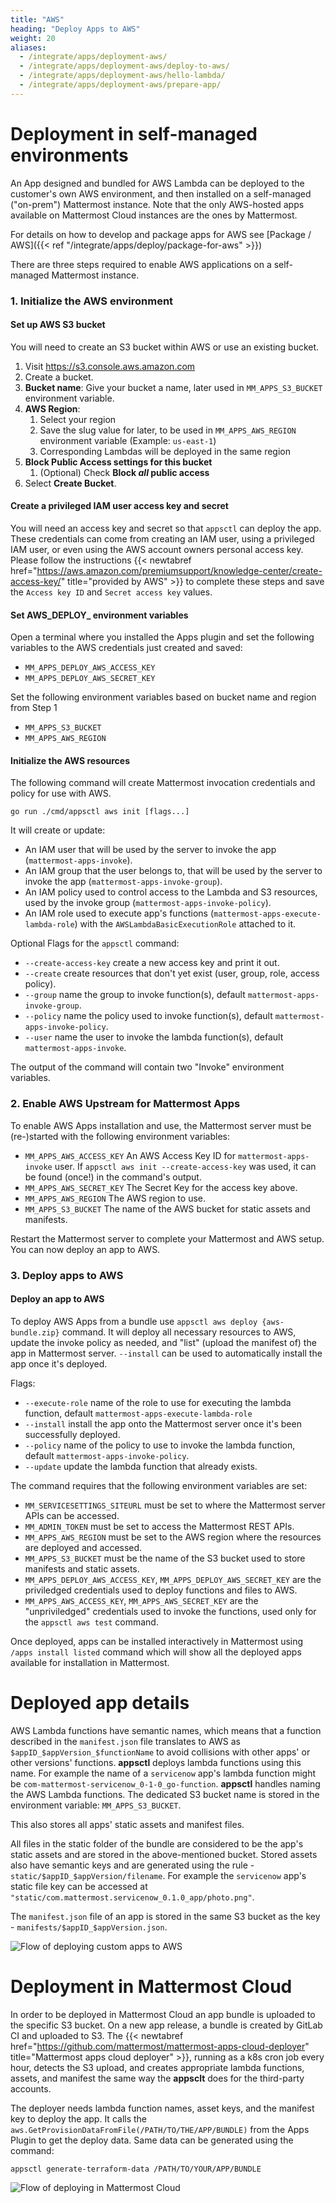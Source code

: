 ```yaml
---
title: "AWS"
heading: "Deploy Apps to AWS"
weight: 20
aliases:
  - /integrate/apps/deployment-aws/
  - /integrate/apps/deployment-aws/deploy-to-aws/
  - /integrate/apps/deployment-aws/hello-lambda/
  - /integrate/apps/deployment-aws/prepare-app/
---
```


# Deployment in self-managed environments

An App designed and bundled for AWS Lambda can be deployed to the customer's own
AWS environment, and then installed on a self-managed ("on-prem") Mattermost
instance. Note that the only AWS-hosted apps available on Mattermost Cloud instances are the ones by Mattermost.

For details on how to develop and package apps for AWS see [Package / AWS]({{< ref "/integrate/apps/deploy/package-for-aws" >}})

There are three steps required to enable AWS applications on a self-managed
Mattermost instance.

### 1. Initialize the AWS environment

#### Set up AWS S3 bucket

You will need to create an S3 bucket within AWS or use an existing bucket.

1. Visit https://s3.console.aws.amazon.com
1. Create a bucket.
1. **Bucket name**: Give your bucket a name, later used in `MM_APPS_S3_BUCKET` environment variable.
1. **AWS Region**:
   1. Select your region
   1. Save the slug value for later, to be used in `MM_APPS_AWS_REGION` environment variable (Example: `us-east-1`)
   1. Corresponding Lambdas will be deployed in the same region
2. **Block Public Access settings for this bucket**
   1. (Optional) Check **Block *all* public access**
3. Select **Create Bucket**.

#### Create a privileged IAM user access key and secret

You will need an access key and secret so that `appsctl` can deploy the app. These credentials can come from creating an IAM user, using a privileged IAM user, or even using the AWS account owners personal access key. Please follow the instructions {{< newtabref href="https://aws.amazon.com/premiumsupport/knowledge-center/create-access-key/" title="provided by AWS" >}} to complete these steps and save the `Access key ID` and `Secret access key` values.

#### Set AWS_DEPLOY_ environment variables

Open a terminal where you installed the Apps plugin and set the following variables to the AWS credentials just created and saved:

- `MM_APPS_DEPLOY_AWS_ACCESS_KEY`
- `MM_APPS_DEPLOY_AWS_SECRET_KEY`

Set the following environment variables based on bucket name and region from Step 1

- `MM_APPS_S3_BUCKET`
- `MM_APPS_AWS_REGION`

#### Initialize the AWS resources

The following command will create Mattermost invocation credentials and policy for use with AWS.

`go run ./cmd/appsctl aws init [flags...]`

It will create or update:

- An IAM user that will be used by the server to invoke the app
  (`mattermost-apps-invoke`).
- An IAM group that the user belongs to, that will be used by the server to
  invoke the app (`mattermost-apps-invoke-group`).
- An IAM policy used to control access to the Lambda and S3 resources, used by
  the invoke group (`mattermost-apps-invoke-policy`).
- An IAM role used to execute app's functions
  (`mattermost-apps-execute-lambda-role`) with the `AWSLambdaBasicExecutionRole`
  attached to it.

Optional Flags for the `appsctl` command:
- `--create-access-key` create a new access key and print it out.
- `--create` create resources that don't yet exist (user, group, role, access
  policy).
- `--group` name the group to invoke function(s), default
  `mattermost-apps-invoke-group`.
- `--policy` name the policy used to invoke function(s), default
  `mattermost-apps-invoke-policy`.
- `--user` name the user to invoke the lambda function(s), default
  `mattermost-apps-invoke`.

The output of the command will contain two "Invoke" environment variables.

### 2. Enable AWS Upstream for Mattermost Apps

To enable AWS Apps installation and use, the Mattermost server must be
(re-)started with the following environment variables:

- `MM_APPS_AWS_ACCESS_KEY` An AWS Access Key ID for `mattermost-apps-invoke`
  user. If `appsctl aws init --create-access-key` was used, it can be found
  (once!) in the command's output.
- `MM_APPS_AWS_SECRET_KEY` The Secret Key for the access key above.
- `MM_APPS_AWS_REGION` The AWS region to use.
- `MM_APPS_S3_BUCKET` The name of the AWS bucket for static assets and manifests.

Restart the Mattermost server to complete your Mattermost and AWS setup. You can
now deploy an app to AWS.


### 3. Deploy apps to AWS

#### Deploy an app to AWS

To deploy AWS Apps from a bundle use `appsctl aws deploy {aws-bundle.zip}`
command. It will deploy all necessary resources to AWS, update the invoke policy
as needed, and "list" (upload the manifest of) the app in Mattermost server.
`--install` can be used to automatically install the app once it's deployed.

Flags:
- `--execute-role` name of the role to use for executing the lambda function,
  default `mattermost-apps-execute-lambda-role`
- `--install` install the app onto the Mattermost server once it's been
  successfully deployed.
- `--policy` name of the policy to use to invoke the lambda function, default
  `mattermost-apps-invoke-policy`.
- `--update` update the lambda function that already exists.

The command requires that the following environment variables are set:
- `MM_SERVICESETTINGS_SITEURL` must be set to where the Mattermost server APIs can
  be accessed.
- `MM_ADMIN_TOKEN` must be set to access the Mattermost REST APIs.
- `MM_APPS_AWS_REGION` must be set to the AWS region where the resources are
  deployed and accessed.
- `MM_APPS_S3_BUCKET` must be the name of the S3 bucket used to store manifests
  and static assets.
- `MM_APPS_DEPLOY_AWS_ACCESS_KEY`, `MM_APPS_DEPLOY_AWS_SECRET_KEY` are the
  priviledged credentials used to deploy functions and files to AWS.
- `MM_APPS_AWS_ACCESS_KEY`, `MM_APPS_AWS_SECRET_KEY` are the "unpriviledged"
  credentials used to invoke the functions, used only for the `appsctl aws test`
  command.

Once deployed, apps can be installed interactively in Mattermost using `/apps
install listed` command which will show all the deployed apps available for installation in Mattermost.


# Deployed app details

AWS Lambda functions have semantic names, which means that a function described in the `manifest.json` file translates to AWS as `$appID_$appVersion_$functionName` to avoid collisions with other apps' or other versions' functions. **appsctl** deploys lambda functions using this name. For example the name of a `servicenow` app's lambda function might be `com-mattermost-servicenow_0-1-0_go-function`. **appsctl** handles naming the AWS Lambda functions. The dedicated S3 bucket name is stored in the environment variable: `MM_APPS_S3_BUCKET`.

This also stores all apps' static assets and manifest files.

All files in the static folder of the bundle are considered to be the app's static assets and are stored in the above-mentioned bucket. Stored assets also have semantic keys and are generated using the rule - `static/$appID_$appVersion/filename`. For example the `servicenow` app's static file key can be accessed at `"static/com.mattermost.servicenow_0.1.0_app/photo.png"`.

The `manifest.json` file of an app is stored in the same S3 bucket as the key - `manifests/$appID_$appVersion.json`.

![Flow of deploying custom apps to AWS](deploy-third-party-aws.png)

# Deployment in Mattermost Cloud

In order to be deployed in Mattermost Cloud an app bundle is uploaded to the specific S3 bucket. On a new app release, a bundle is created by GitLab CI and uploaded to S3. The {{< newtabref href="https://github.com/mattermost/mattermost-apps-cloud-deployer" title="Mattermost apps cloud deployer" >}}, running as a k8s cron job every hour, detects the S3 upload, and creates appropriate lambda functions, assets, and manifest the same way the **appsclt** does for the third-party accounts.

The deployer needs lambda function names, asset keys, and the manifest key to deploy the app. It calls the `aws.GetProvisionDataFromFile(/PATH/TO/THE/APP/BUNDLE)` from the Apps Plugin to get the deploy data. Same data can be generated using the command:

`appsctl generate-terraform-data /PATH/TO/YOUR/APP/BUNDLE`

![Flow of deploying in Mattermost Cloud](deploy-mm-aws.png)
